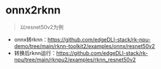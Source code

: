 # onnx2rknn

> 以resnet50v2为例
- onnx转rknn：https://github.com/edgeDLI-stack/rk-npu-demo/tree/main/rknn-toolkit2/examples/onnx/resnet50v2
- 转换后rknn运行：https://github.com/edgeDLI-stack/rk-npu/tree/main/rknpu2/examples/rknn_resnet50v2